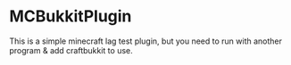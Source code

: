 MCBukkitPlugin
==============

This is a simple minecraft lag test plugin, but you need to run with another program &amp; add craftbukkit to use.
